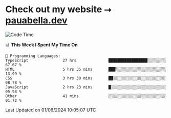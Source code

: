 # Check out my website ⭢ [pauabella.dev](https://pauabella.dev)

<!--START_SECTION:waka-->
![Code Time](http://img.shields.io/badge/Code%20Time-3%2C413%20hrs%2021%20mins-blue)

📊 **This Week I Spent My Time On** 

```text
💬 Programming Languages: 
TypeScript               27 hrs              █████████████████░░░░░░░░   67.67 % 
HTML                     5 hrs 35 mins       ███░░░░░░░░░░░░░░░░░░░░░░   13.99 % 
CSS                      3 hrs 30 mins       ██░░░░░░░░░░░░░░░░░░░░░░░   08.78 % 
JavaScript               2 hrs 23 mins       █░░░░░░░░░░░░░░░░░░░░░░░░   05.98 % 
Other                    41 mins             ░░░░░░░░░░░░░░░░░░░░░░░░░   01.72 % 
```


 Last Updated on 01/06/2024 10:05:07 UTC
<!--END_SECTION:waka-->
